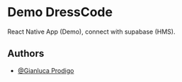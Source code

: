 
# Demo DressCode

React Native App (Demo), connect with supabase (HMS).


## Authors

- [@Gianluca Prodigo](https://github.com/NotSickJack)
